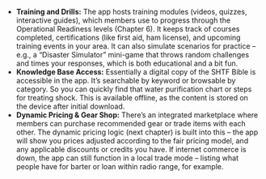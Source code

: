 - **Training and Drills:** The app hosts training modules (videos, quizzes, interactive guides), which members use to progress through the Operational Readiness levels (Chapter 6). It keeps track of courses completed, certifications (like first aid, ham license), and upcoming training events in your area. It can also simulate scenarios for practice – e.g., a “Disaster Simulator” mini-game that throws random challenges and times your responses, which is both educational and a bit fun.  
- **Knowledge Base Access:** Essentially a digital copy of the SHTF Bible is accessible in the app. It’s searchable by keyword or browsable by category. So you can quickly find that water purification chart or steps for treating shock. This is available offline, as the content is stored on the device after initial download.  
- **Dynamic Pricing & Gear Shop:** There’s an integrated marketplace where members can purchase recommended gear or trade items with each other. The dynamic pricing logic (next chapter) is built into this – the app will show you prices adjusted according to the fair pricing model, and any applicable discounts or credits you have. If internet commerce is down, the app can still function in a local trade mode – listing what people have for barter or loan within radio range, for example.